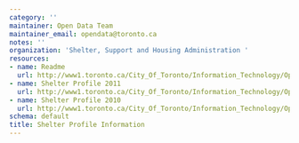 ```yaml
---
category: ''
maintainer: Open Data Team
maintainer_email: opendata@toronto.ca
notes: ''
organization: 'Shelter, Support and Housing Administration '
resources:
- name: Readme
  url: http://www1.toronto.ca/City_Of_Toronto/Information_Technology/Open_Data/Data_Sets/Assets/Files/Shelter_Profile_Information_City_of_Toronto_June_2011_Readme.xls
- name: Shelter Profile 2011
  url: http://www1.toronto.ca/City_Of_Toronto/Information_Technology/Open_Data/Data_Sets/Assets/Files/2011shelter_profile_info.xlsx
- name: Shelter Profile 2010
  url: http://www1.toronto.ca/City_Of_Toronto/Information_Technology/Open_Data/Data_Sets/Assets/Files/appendix_B-_2010_per_diem_rates_for_purchase_of_service_shelter.xls
schema: default
title: Shelter Profile Information
---
```

